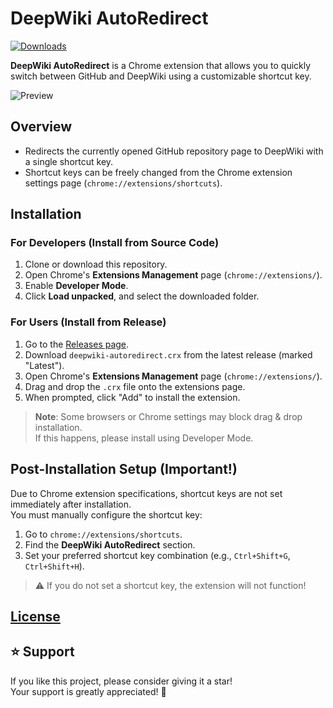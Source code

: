# DeepWiki AutoRedirect

[![Downloads](https://img.shields.io/github/downloads/teamzisty/Deepwiki_AutoRedirect/total.svg)](https://github.com/teamzisty/Deepwiki_AutoRedirect/releases)

**DeepWiki AutoRedirect** is a Chrome extension that allows you to quickly switch between GitHub and DeepWiki using a customizable shortcut key.

![Preview](https://github.com/user-attachments/assets/f8633fbd-661c-4da8-83f1-38127478e88e)

## Overview

- Redirects the currently opened GitHub repository page to DeepWiki with a single shortcut key.
- Shortcut keys can be freely changed from the Chrome extension settings page (`chrome://extensions/shortcuts`).

## Installation

### For Developers (Install from Source Code)

1. Clone or download this repository.
2. Open Chrome's **Extensions Management** page (`chrome://extensions/`).
3. Enable **Developer Mode**.
4. Click **Load unpacked**, and select the downloaded folder.

### For Users (Install from Release)

1. Go to the [Releases page](https://github.com/teamzisty/Deepwiki_AutoRedirect/releases).
2. Download `deepwiki-autoredirect.crx` from the latest release (marked "Latest").
3. Open Chrome's **Extensions Management** page (`chrome://extensions/`).
4. Drag and drop the `.crx` file onto the extensions page.
5. When prompted, click "Add" to install the extension.

> **Note**: Some browsers or Chrome settings may block drag & drop installation.  
> If this happens, please install using Developer Mode.

## Post-Installation Setup (Important!)

Due to Chrome extension specifications, shortcut keys are not set immediately after installation.  
You must manually configure the shortcut key:

1. Go to `chrome://extensions/shortcuts`.
2. Find the **DeepWiki AutoRedirect** section.
3. Set your preferred shortcut key combination (e.g., `Ctrl+Shift+G`, `Ctrl+Shift+H`).

> ⚠️ If you do not set a shortcut key, the extension will not function!

## [License](https://github.com/dada994a/deepwiki_autoredirect?tab=License-1-ov-file)
## ⭐ Support

If you like this project, please consider giving it a star!  
Your support is greatly appreciated! 🚀
